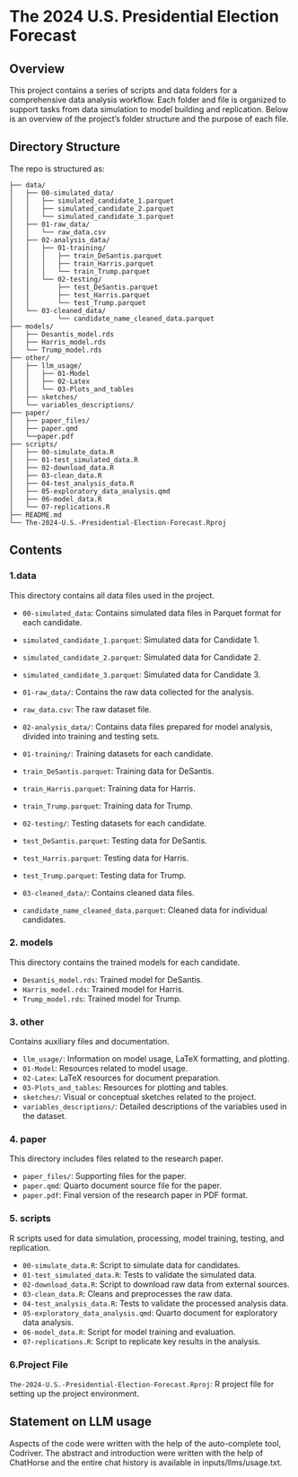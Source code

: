 # The 2024 U.S. Presidential Election Forecast

## Overview

This project contains a series of scripts and data folders for a comprehensive data analysis workflow. Each folder and file is organized to support tasks from data simulation to model building and replication. Below is an overview of the project’s folder structure and the purpose of each file.

## Directory Structure

The repo is structured as:

```{kotlin}
├── data/
│   ├── 00-simulated_data/
│   │   ├── simulated_candidate_1.parquet
│   │   ├── simulated_candidate_2.parquet
│   │   └── simulated_candidate_3.parquet
│   ├── 01-raw_data/
│   │   └── raw_data.csv
│   ├── 02-analysis_data/
│   │   ├── 01-training/
│   │   │   ├── train_DeSantis.parquet
│   │   │   ├── train_Harris.parquet
│   │   │   └── train_Trump.parquet
│   │   └── 02-testing/
│   │       ├── test_DeSantis.parquet
│   │       ├── test_Harris.parquet
│   │       └── test_Trump.parquet
│   └── 03-cleaned_data/
│           └── candidate_name_cleaned_data.parquet
├── models/
│   ├── Desantis_model.rds
│   ├── Harris_model.rds
│   └── Trump_model.rds
├── other/
│   ├── llm_usage/
│   │   ├── 01-Model
│   │   ├── 02-Latex
│   │   └── 03-Plots_and_tables
│   ├── sketches/
│   └── variables_descriptions/
├── paper/
│   ├── paper_files/
│   ├── paper.qmd
│   └──paper.pdf
├── scripts/
│   ├── 00-simulate_data.R
│   ├── 01-test_simulated_data.R
│   ├── 02-download_data.R
│   ├── 03-clean_data.R
│   ├── 04-test_analysis_data.R
│   ├── 05-exploratory_data_analysis.qmd
│   ├── 06-model_data.R
│   └── 07-replications.R
├── README.md
└── The-2024-U.S.-Presidential-Election-Forecast.Rproj

```

## Contents

### 1.data

This directory contains all data files used in the project.

-   `00-simulated_data`: Contains simulated data files in Parquet format for each candidate.

-   `simulated_candidate_1.parquet`: Simulated data for Candidate 1.

-   `simulated_candidate_2.parquet`: Simulated data for Candidate 2.

-   `simulated_candidate_3.parquet`: Simulated data for Candidate 3.

-   `01-raw_data/`: Contains the raw data collected for the analysis.

-   `raw_data.csv`: The raw dataset file.

-   `02-analysis_data/`: Contains data files prepared for model analysis, divided into training and testing sets.

-   `01-training/`: Training datasets for each candidate.

-   `train_DeSantis.parquet`: Training data for DeSantis.

-   `train_Harris.parquet`: Training data for Harris.

-   `train_Trump.parquet`: Training data for Trump.

-   `02-testing/`: Testing datasets for each candidate.

-   `test_DeSantis.parquet`: Testing data for DeSantis.

-   `test_Harris.parquet`: Testing data for Harris.

-   `test_Trump.parquet`: Testing data for Trump.

-   `03-cleaned_data/`: Contains cleaned data files.

-   `candidate_name_cleaned_data.parquet`: Cleaned data for individual candidates.

### 2. models

This directory contains the trained models for each candidate.

-   `Desantis_model.rds`: Trained model for DeSantis.
-   `Harris_model.rds`: Trained model for Harris.
-   `Trump_model.rds`: Trained model for Trump.

### 3. other

Contains auxiliary files and documentation.

-   `llm_usage/`: Information on model usage, LaTeX formatting, and plotting.
-   `01-Model`: Resources related to model usage.
-   `02-Latex`: LaTeX resources for document preparation.
-   `03-Plots_and_tables`: Resources for plotting and tables.
-   `sketches/`: Visual or conceptual sketches related to the project.
-   `variables_descriptions/`: Detailed descriptions of the variables used in the dataset.

### 4. paper

This directory includes files related to the research paper.

-   `paper_files/`: Supporting files for the paper.
-   `paper.qmd`: Quarto document source file for the paper.
-   `paper.pdf`: Final version of the research paper in PDF format.

### 5. scripts

R scripts used for data simulation, processing, model training, testing, and replication.

-   `00-simulate_data.R`: Script to simulate data for candidates.
-   `01-test_simulated_data.R`: Tests to validate the simulated data.
-   `02-download_data.R`: Script to download raw data from external sources.
-   `03-clean_data.R`: Cleans and preprocesses the raw data.
-   `04-test_analysis_data.R`: Tests to validate the processed analysis data.
-   `05-exploratory_data_analysis.qmd`: Quarto document for exploratory data analysis.
-   `06-model_data.R`: Script for model training and evaluation.
-   `07-replications.R`: Script to replicate key results in the analysis.

### 6.Project File

`The-2024-U.S.-Presidential-Election-Forecast.Rproj`: R project file for setting up the project environment.

## Statement on LLM usage

Aspects of the code were written with the help of the auto-complete tool, Codriver. The abstract and introduction were written with the help of ChatHorse and the entire chat history is available in inputs/llms/usage.txt.
